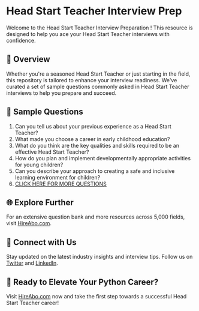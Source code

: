 # Head Start Teacher Interview Prep

Welcome to the Head Start Teacher Interview Preparation ! This resource is designed to help you ace your Head Start Teacher interviews with confidence.

## 🚀 Overview

Whether you're a seasoned Head Start Teacher or just starting in the field, this repository is tailored to enhance your interview readiness. We've curated a set of sample questions commonly asked in Head Start Teacher interviews to help you prepare and succeed.

## 📝 Sample Questions

1. Can you tell us about your previous experience as a Head Start Teacher?
2. What made you choose a career in early childhood education?
3. What do you think are the key qualities and skills required to be an effective Head Start Teacher?
4. How do you plan and implement developmentally appropriate activities for young children?
5. Can you describe your approach to creating a safe and inclusive learning environment for children?
6. [CLICK HERE FOR MORE QUESTIONS](https://hireabo.com/job/4_0_28/Head%20Start%20Teacher)

## 🌐 Explore Further

For an extensive question bank and more resources across 5,000 fields, visit [HireAbo.com](https://www.hireabo.com).

## 📱 Connect with Us

Stay updated on the latest industry insights and interview tips. Follow us on [Twitter](https://twitter.com/hireabo) and [LinkedIn](https://www.linkedin.com/in/hire-abo-3609972a8/).

## 🚀 Ready to Elevate Your Python Career?

Visit [HireAbo.com](https://www.hireabo.com) now and take the first step towards a successful Head Start Teacher career!